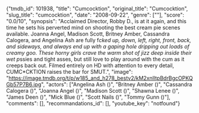 {"tmdb_id": 101938, "title": "Cumcocktion", "original_title": "Cumcocktion", "slug_title": "cumcocktion", "date": "2008-09-22", "genre": [""], "score": "0.0/10", "synopsis": "Acclaimed Director, Robby D., is at it again, and this time he sets his perverted mind on shooting the best cream pie scenes available. Joanna Angel, Madison Scott, Britney Amber, Cassandra Calogera, and Angelina Ash are fully f*cked up, down, left, right, front, back, and sideways, and always end up with a gaping hole dripping out loads of creamy goo. These horny girls crave the warm shot of jizz deep inside their wet p*ssies and tight asses, but still love to play around with the cum as it creeps back out. Filmed entirely on HD with attention to every detail, CUMC*CKTION raises the bar for SMUT.", "image": "https://image.tmdb.org/t/p/w185_and_h278_bestv2/kM2xnlltpBdrBgcOPKQGb57P7B6.jpg", "actors": ["Angelina Ash ()", "Britney Amber ()", "Cassandra Calogera ()", "Joanna Angel ()", "Madison Scott ()", "Shawna Lenee ()", "James Deen ()", "Mick Blue ()", "Scott Nails ()", "Tommy Gunn ()"], "comments": [], "recommandations_id": [], "youtube_key": "notfound"}